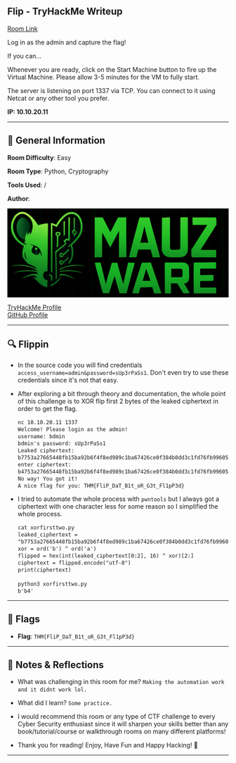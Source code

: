 ## Flip - TryHackMe Writeup

[Room Link](https://tryhackme.com/room/flip)

Log in as the admin and capture the flag!

If you can...

Whenever you are ready, click on the Start Machine button to fire up the Virtual Machine. Please allow 3-5 minutes for the VM to fully start.

The server is listening on port 1337 via TCP. You can connect to it using Netcat or any other tool you prefer.

**IP: 10.10.20.11**

---

## 📌 General Information

**Room Difficulty**: Easy  <br>

**Room Type**: Python, Cryptography <br>

**Tools Used**: /<br>

**Author**: <br>

[<img align='center' src="https://github.com/mauzware/mauzware/blob/main/LOGO%20NEW.png"/>](https://github.com/mauzware)

[TryHackMe Profile](https://tryhackme.com/p/mauzinho) <br>
[GitHub Profile](https://github.com/mauzware)

---

## 🔍 Flippin

- In the source code you will find credentials `access_username=admin&password=sUp3rPaSs1`. Don't even try to use these credentials since it's not that easy.

- After exploring a bit through theory and documentation, the whole point of this challenge is to XOR flip first 2 bytes of the leaked ciphertext in order to get the flag.

  ```
  nc 10.10.20.11 1337
  Welcome! Please login as the admin!
  username: bdmin
  bdmin's password: sUp3rPaSs1
  Leaked ciphertext: b7753a27665448fb15ba92b6f4f8ed989c1ba67426ce0f384b0dd3c1fd76fb9960510f76f4f9c9ed4f4898c6d4b1f538
  enter ciphertext: b4753a27665448fb15ba92b6f4f8ed989c1ba67426ce0f384b0dd3c1fd76fb9960510f76f4f9c9ed4f4898c6d4b1f538
  No way! You got it!
  A nice flag for you: THM{FliP_DaT_B1t_oR_G3t_Fl1pP3d}
  ```
  
- I tried to automate the whole process with `pwntools` but I always got a ciphertext with one character less for some reason so I simplified the whole process.

  ```
  cat xorfirsttwo.py      
  leaked_ciphertext = "b7753a27665448fb15ba92b6f4f8ed989c1ba67426ce0f384b0dd3c1fd76fb9960510f76f4f9c9ed4f4898c6d4b1f538"
  xor = ord('b') ^ ord('a')
  flipped = hex(int(leaked_ciphertext[0:2], 16) ^ xor)[2:]
  ciphertext = flipped.encode("utf-8")
  print(ciphertext)
  
  python3 xorfirsttwo.py 
  b'b4'
  ```

---

## 🏁 Flags

- **Flag**: `THM{FliP_DaT_B1t_oR_G3t_Fl1pP3d}`

---

## 💬 Notes & Reflections

- What was challenging in this room for me?
  `Making the automation work and it didnt work lol.`

- What did I learn?
  `Some practice.`

- I would recommend this room or any type of CTF challenge to every Cyber Security enthusiast since it will sharpen your skills better than any book/tutorial/course or walkthrough rooms on many different platforms!

- Thank you for reading! Enjoy, Have Fun and Happy Hacking! 🤟

---

